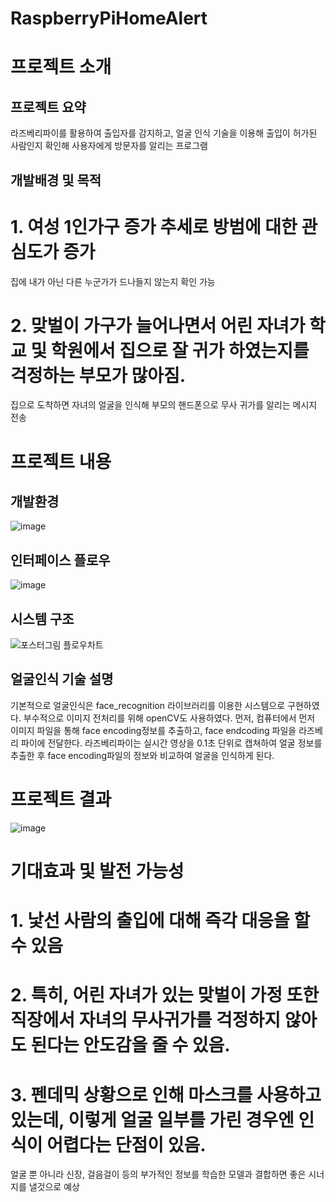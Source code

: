 
# RaspberryPiHomeAlert
프로젝트 소개
=============
프로젝트 요약
-------------
라즈베리파이를 활용하여 출입자를 감지하고, 얼굴 인식 기술을 이용해 출입이 허가된 사람인지 확인해 사용자에게 방문자를 알리는 프로그램

개발배경 및 목적
----------------
# 1. 여성 1인가구 증가 추세로 방범에 대한 관심도가 증가
 집에 내가 아닌 다른 누군가가 드나들지 않는지 확인 가능
 
# 2. 맞벌이 가구가 늘어나면서 어린 자녀가 학교 및 학원에서 집으로 잘 귀가 하였는지를 걱정하는 부모가 많아짐. 

집으로 도착하면 자녀의 얼굴을 인식해 부모의 핸드폰으로 무사 귀가를 알리는 메시지 전송

프로젝트 내용
=============
개발환경
--------
![image](https://user-images.githubusercontent.com/75374599/121281329-b187e680-c912-11eb-9b93-15dcaf40257e.png)

인터페이스 플로우
-----------------
![image](https://user-images.githubusercontent.com/75374599/121281377-c2d0f300-c912-11eb-9b3e-05b6da618957.png)


시스템 구조
-----------
![포스터그림 플로우차트](https://user-images.githubusercontent.com/75374599/121281435-d9774a00-c912-11eb-8cad-15eb2b514733.png)


얼굴인식 기술 설명
-------------------
기본적으로 얼굴인식은 face_recognition 라이브러리를 이용한 시스템으로 구현하였다. 부수적으로 이미지 전처리를 위해 openCV도 사용하였다. 먼저, 컴퓨터에서 먼저 이미지 파일을 통해 face encoding정보를 추출하고, face endcoding 파일을 라즈베리 파이에 전달한다. 라즈베리파이는 실시간 영상을 0.1초 단위로 캡쳐하여 얼굴 정보를 추출한 후 face encoding파일의 정보와 비교하여 얼굴을 인식하게 된다. 


프로젝트 결과
=============
![image](https://user-images.githubusercontent.com/75374599/121281537-0297da80-c913-11eb-8a94-ee77281ecbbf.png)




기대효과 및 발전 가능성
=======================


# 1. 낯선 사람의 출입에 대해 즉각 대응을 할 수 있음
# 2. 특히, 어린 자녀가 있는 맞벌이 가정 또한 직장에서 자녀의 무사귀가를 걱정하지 않아도 된다는 안도감을 줄 수 있음.
# 3. 펜데믹 상황으로 인해 마스크를 사용하고 있는데, 이렇게 얼굴 일부를 가린 경우엔 인식이 어렵다는 단점이 있음.
얼굴 뿐 아니라 신장, 걸음걸이 등의 부가적인 정보를 학습한 모델과 결합하면 좋은 시너지를 낼것으로 예상 

